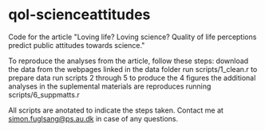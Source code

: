 # qol-scienceattitudes
Code for the article "Loving life? Loving science? Quality of life perceptions predict public attitudes towards science." 

To reproduce the analyses from the article, follow these steps:
    download the data from the webpages linked in the data folder
    run scripts/1_clean.r to prepare data
    run scripts 2 through 5 to produce the 4 figures
    the additional analyses in the suplemental materials are reproduces running scripts/6_suppmatts.r

All scripts are anotated to indicate the steps taken. Contact me at simon.fuglsang@ps.au.dk in case of any questions.
